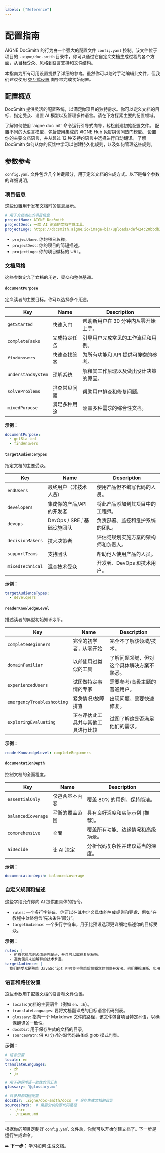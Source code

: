 ```yaml
---
labels: ["Reference"]
---
```


# 配置指南

AIGNE DocSmith 的行为由一个强大的配置文件 `config.yaml` 控制。该文件位于项目的 `.aigne/doc-smith` 目录中，你可以通过它自定义文档生成过程的各个方面，从目标受众、风格到语言支持和文件结构。

本指南为所有可用设置提供了详细的参考。虽然你可以随时手动编辑此文件，但我们建议使用 [交互式设置](./configuration-interactive-setup.md) 向导来完成初始配置。

## 配置概览

DocSmith 提供灵活的配置系统，以满足你项目的独特需求。你可以定义文档的目标、指定受众、设置 AI 模型以及管理多种语言。请在下方探索主要的配置领域。

<x-cards data-columns="2">
  <x-card data-title="交互式设置" data-href="/configuration/interactive-setup" data-icon="lucide:wand-2">
    了解如何使用 `aigne doc init` 命令运行引导式向导，轻松创建初始配置文件。
  </x-card>
  <x-card data-title="LLM 设置" data-href="/configuration/llm-setup" data-icon="lucide:brain-circuit">
    配置不同的大语言模型，包括使用集成的 AIGNE Hub 免密钥访问热门模型。
  </x-card>
  <x-card data-title="语言支持" data-href="/configuration/language-support" data-icon="lucide:languages">
    设置你的主要文档语言，并从超过 12 种支持的语言中选择进行自动翻译。
  </x-card>
  <x-card data-title="管理偏好" data-href="/configuration/preferences" data-icon="lucide:sliders-horizontal">
    了解 DocSmith 如何从你的反馈中学习以创建持久化规则，以及如何管理这些规则。
  </x-card>
</x-cards>

## 参数参考

`config.yaml` 文件包含几个关键部分，用于定义文档的生成方式。以下是每个参数的详细说明。

### 项目信息

这些设置用于发布文档时的信息展示。

```yaml
# 用于文档发布的项目信息
projectName: AIGNE DocSmith
projectDesc: 一款 AI 驱动的文档生成工具。
projectLogo: https://docsmith.aigne.io/image-bin/uploads/def424c20bbdb3c77483894fe0e22819.png
```

- `projectName`: 你的项目名称。
- `projectDesc`: 你的项目的简短描述。
- `projectLogo`: 你的项目徽标的 URL。

### 文档风格

这些参数定义了文档的用途、受众和整体基调。

#### `documentPurpose`

定义读者的主要目标。你可以选择多个用途。

| Key | Name | Description |
|---|---|---|
| `getStarted` | 快速入门 | 帮助新用户在 30 分钟内从零开始上手。 |
| `completeTasks` | 完成特定任务 | 引导用户完成常见的工作流程和用例。 |
| `findAnswers` | 快速查找答案 | 为所有功能和 API 提供可搜索的参考。 |
| `understandSystem` | 理解系统 | 解释其工作原理以及做出设计决策的原因。 |
| `solveProblems` | 排查常见问题 | 帮助用户排查和修复问题。 |
| `mixedPurpose` | 满足多种用途 | 涵盖多种需求的综合性文档。 |

**示例：**
```yaml
documentPurpose:
  - getStarted
  - findAnswers
```

#### `targetAudienceTypes`

指定文档的主要受众。

| Key | Name | Description |
|---|---|---|
| `endUsers` | 最终用户（非技术人员） | 使用产品但不编写代码的人员。 |
| `developers` | 集成你的产品/API 的开发者 | 将此产品添加到其项目中的工程师。 |
| `devops` | DevOps / SRE / 基础设施团队 | 负责部署、监控和维护系统的团队。 |
| `decisionMakers` | 技术决策者 | 评估或规划实施方案的架构师和负责人。 |
| `supportTeams` | 支持团队 | 帮助他人使用产品的人员。 |
| `mixedTechnical` | 混合技术受众 | 开发者、DevOps 和技术用户。 |

**示例：**
```yaml
targetAudienceTypes:
  - developers
```

#### `readerKnowledgeLevel`

描述读者的典型初始知识水平。

| Key | Name | Description |
|---|---|---|
| `completeBeginners` | 完全的初学者，从零开始 | 完全不了解该领域/技术。 |
| `domainFamiliar` | 以前使用过类似的工具 | 了解问题领域，但对这个具体解决方案不熟悉。 |
| `experiencedUsers` | 试图做特定事情的专家 | 需要参考/高级主题的普通用户。 |
| `emergencyTroubleshooting` | 紧急情况/故障排查 | 出现问题，需要快速修复。 |
| `exploringEvaluating` | 正在评估此工具并与其他工具进行比较 | 试图了解这是否满足他们的需求。 |

**示例：**
```yaml
readerKnowledgeLevel: completeBeginners
```

#### `documentationDepth`

控制文档的全面程度。

| Key | Name | Description |
|---|---|---|
| `essentialOnly` | 仅包含基本内容 | 覆盖 80% 的用例，保持简洁。 |
| `balancedCoverage` | 平衡的覆盖范围 | 具有良好深度和实际示例 [推荐]。 |
| `comprehensive` | 全面 | 覆盖所有功能、边缘情况和高级场景。 |
| `aiDecide` | 让 AI 决定 | 分析代码复杂性并建议适当的深度。 |

**示例：**
```yaml
documentationDepth: balancedCoverage
```

### 自定义规则和描述

这些字段允许你向 AI 提供更具体的指令。

- `rules`: 一个多行字符串，你可以在其中定义具体的生成规则和要求，例如“在教程中始终包含‘先决条件’部分”。
- `targetAudience`: 一个多行字符串，用于比预设选项更详细地描述你的目标受众。

**示例：**
```yaml
rules: |
  - 所有代码示例必须是完整的，并且可以直接复制粘贴。
  - 避免使用未加解释的技术术语。
targetAudience: |
  我们的受众是熟悉 JavaScript 但可能不熟悉后端概念的前端开发者。他们重视清晰、实用的示例。
```

### 语言和路径设置

这些参数用于配置文档的语言和文件位置。

- `locale`: 文档的主要语言（例如 `en`、`zh`）。
- `translateLanguages`: 要将文档翻译成的目标语言代码列表。
- `glossary`: 指向一个 Markdown 文件的路径，该文件包含项目特定术语，以确保翻译的一致性。
- `docsDir`: 用于保存生成的文档的目录。
- `sourcesPath`: 供 AI 分析的源代码路径或 glob 模式列表。

**示例：**
```yaml
# 语言设置
locale: en
translateLanguages:
  - zh
  - ja

# 用于确保术语一致性的词汇表
glossary: "@glossary.md"

# 目录和源路径配置
docsDir: .aigne/doc-smith/docs  # 保存生成文档的目录
sourcesPath:  # 需要分析的源代码路径
  - ./src
  - ./README.md
```

---

根据你的项目定制好 `config.yaml` 文件后，你就可以开始创建文档了。下一步是运行生成命令。

➡️ **下一步：** 学习如何 [生成文档](./features-generate-documentation.md)。